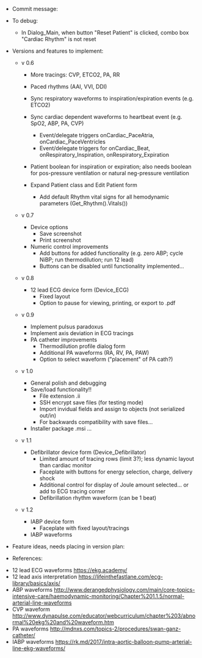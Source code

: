 ﻿* Commit message:



* To debug:
	- In Dialog_Main, when button "Reset Patient" is clicked, combo box "Cardiac Rhythm" is not reset



* Versions and features to implement:
	- v 0.6	
		- More tracings: CVP, ETCO2, PA, RR
		- Paced rhythms (AAI, VVI, DDI)
		
		- Sync respiratory waveforms to inspiration/expiration events (e.g. ETCO2)
		- Sync cardiac dependent waveforms to heartbeat event (e.g. SpO2, ABP, PA, CVP)		
			- Event/delegate triggers onCardiac_PaceAtria, onCardiac_PaceVentricles
			- Event/delegate triggers for onCardiac_Beat, onRespiratory_Inspiration, onRespiratory_Expiration

		- Patient boolean for inspiration or expiration; also needs boolean for pos-pressure ventilation or natural neg-pressure ventilation
		
		- Expand Patient class and Edit Patient form	
			- Add default Rhythm vital signs for all hemodynamic parameters (Get_Rhythm().Vitals())		


	- v 0.7
		- Device options						
			- Save screenshot
			- Print screenshot			
		- Numeric control improvements
			- Add buttons for added functionality (e.g. zero ABP; cycle NiBP; run thermodilution; run 12 lead)
			* Buttons can be disabled until functionality implemented...		


	- v 0.8
		- 12 lead ECG device form (Device_ECG)
			- Fixed layout
			- Option to pause for viewing, printing, or export to .pdf


	- v 0.9
		- Implement pulsus paradoxus 
		- Implement axis deviation in ECG tracings 
		- PA catheter improvements
			- Thermodilution profile dialog form
			- Additional PA waveforms (RA, RV, PA, PAW)
			- Option to select waveform ("placement" of PA cath?)


	- v 1.0
		* General polish and debugging		
		* Save/load functionality!!
			- File extension .ii
			- SSH encrypt save files (for testing mode)
			- Import invidual fields and assign to objects (not serialized out/in)
			- For backwards compatibility with save files...
		- Installer package .msi ...
		
	
	- v 1.1
		- Defibrillator device form (Device_Defibrillator)
			- Limited amount of tracing rows (limit 3?); less dynamic layout than cardiac monitor
			- Faceplate with buttons for energy selection, charge, delivery shock
			- Additional control for display of Joule amount selected... or add to ECG tracing corner
			- Defibrillation rhythm waveform (can be 1 beat)
		

	- v 1.2
		- IABP device form
			- Faceplate with fixed layout/tracings
		- IABP waveforms



* Feature ideas, needs placing in version plan:	
	



* References:
- 12 lead ECG waveforms
	https://ekg.academy/
- 12 lead axis interpretation
	https://lifeinthefastlane.com/ecg-library/basics/axis/
- ABP waveforms
	http://www.derangedphysiology.com/main/core-topics-intensive-care/haemodynamic-monitoring/Chapter%201.1.5/normal-arterial-line-waveforms
- CVP waveform
	http://www.dynapulse.com/educator/webcurriculum/chapter%203/abnormal%20ekg%20and%20waveform.htm
- PA waveforms
	http://mdnxs.com/topics-2/procedures/swan-ganz-catheter/
- IABP waveforms
	https://rk.md/2017/intra-aortic-balloon-pump-arterial-line-ekg-waveforms/
